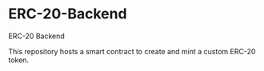 # ERC-20-Backend
ERC-20 Backend

<p>This repository hosts a smart contract to create and mint a custom ERC-20 token.</p>